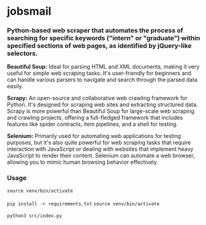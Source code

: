 # jobsmail

<h3>Python-based web scraper that automates the process of searching for specific keywords ("intern" or "graduate") within specified sections of web pages, as identified by jQuery-like selectors.</h3>

**Beautiful Soup:** Ideal for parsing HTML and XML documents, making it very useful for simple web scraping tasks. It's user-friendly for beginners and can handle various parsers to navigate and search through the parsed data easily.

**Scrapy:** An open-source and collaborative web crawling framework for Python. It's designed for scraping web sites and extracting structured data. Scrapy is more powerful than Beautiful Soup for large-scale web scraping and crawling projects, offering a full-fledged framework that includes features like spider contracts, item pipelines, and a shell for testing.

**Selenium:** Primarily used for automating web applications for testing purposes, but it's also quite powerful for web scraping tasks that require interaction with JavaScript or dealing with websites that implement heavy JavaScript to render their content. Selenium can automate a web browser, allowing you to mimic human browsing behavior effectively.

<h3>Usage</h3>

`source venv/bin/activate`
<br>
<br>
`pip install -r requirements.txt`
`source venv/bin/activate`
<br>
<br>
`python3 src/index.py`
